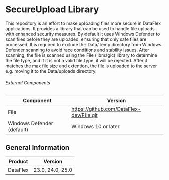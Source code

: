 # SecureUpload Library

This repository is an effort to make uploading files more secure in DataFlex applications. It provides a library that can be used to handle file uploads with enhanced security measures. By default it uses Windows Defender to scan files before they are uploaded, ensuring that only safe files are processed. It is required to exclude the Data/Temp directory from Windows Defender scanning to avoid race conditions and stability issues. After scanning, the file is scanned using the File (libmagic) library to determine the file type, and if it is not a valid file type, it will be rejected. After it matches the max file size and extention, the file is uploaded to the server e.g. moving it to the Data/uploads directory.

###### External Components

| Component                  | Version                                  |
| -------------------------- | ---------------------------------------- |
| File                       | https://github.com/DataFlex-dev/File.git |
| Windows Defender (default) | Windows 10 or later                      |

## General Information

| Product  | Version          |
| -------- | ---------------- |
| DataFlex | 23.0, 24.0, 25.0 |
